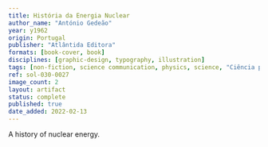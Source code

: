 ```yaml
---
title: História da Energia Nuclear
author_name: "António Gedeão"
year: y1962
origin: Portugal
publisher: "Atlântida Editora"
formats: [book-cover, book]
disciplines: [graphic-design, typography, illustration]
tags: [non-fiction, science communication, physics, science, "Ciência para Gente Nova"]
ref: sol-030-0027
image_count: 2
layout: artifact
status: complete
published: true
date_added: 2022-02-13
---
```


A history of nuclear energy.
